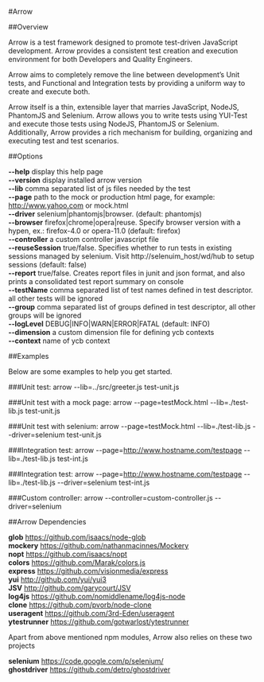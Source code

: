 
#Arrow



##Overview

Arrow is a test framework designed to promote test-driven JavaScript development. Arrow provides a consistent test creation and execution environment for both Developers and Quality Engineers.

Arrow aims to completely remove the line between development’s Unit tests, and Functional and Integration tests by providing a uniform way to create and execute both.

Arrow itself is a thin, extensible layer that marries JavaScript, NodeJS, PhantomJS and Selenium. Arrow allows you to write tests using YUI-Test and execute those tests using NodeJS, PhantomJS or Selenium. Additionally, Arrow provides a rich mechanism for building, organizing and executing test and test scenarios.


##Options


**--help** display this help page <br>
**--version** display installed arrow version<br>
**--lib**			comma separated list of js files needed by the test<br>
**--page**			path to the mock or production html page, for example: http://www.yahoo.com or mock.html<br>
**--driver**		selenium|phantomjs|browser. (default: phantomjs)<br>
**--browser**		firefox|chrome|opera|reuse.  Specify browser version with a hypen, ex.: firefox-4.0 or opera-11.0 (default: firefox)<br>
**--controller**		a custom controller javascript file<br>
**--reuseSession**		true/false. Specifies whether to run tests in existing sessions managed by selenium. Visit http://selenuim_host/wd/hub to setup sessions (default: false)<br>
**--report**		true/false. Creates report files in junit and json format, and also prints a consolidated test report summary on console<br>
**--testName**		comma separated list of test names defined in test descriptor. all other tests will be ignored<br>
**--group**			comma separated list of groups defined in test descriptor, all other groups will be ignored<br>
**--logLevel**		DEBUG|INFO|WARN|ERROR|FATAL (default: INFO)<br>
**--dimension**		a custom dimension file for defining ycb contexts<br>
**--context**		name of ycb context<br>



##Examples

Below are some examples to help you get started.

###Unit test:
arrow --lib=../src/greeter.js test-unit.js

###Unit test with a mock page:
arrow --page=testMock.html --lib=./test-lib.js test-unit.js

###Unit test with selenium:
arrow --page=testMock.html --lib=./test-lib.js --driver=selenium test-unit.js

###Integration test:
arrow --page=http://www.hostname.com/testpage --lib=./test-lib.js test-int.js

###Integration test:
arrow --page=http://www.hostname.com/testpage --lib=./test-lib.js --driver=selenium test-int.js

###Custom controller:
arrow --controller=custom-controller.js --driver=selenium


##Arrow Dependencies

**glob** https://github.com/isaacs/node-glob<br>
**mockery** https://github.com/nathanmacinnes/Mockery<br>
**nopt** https://github.com/isaacs/nopt<br>
**colors** https://github.com/Marak/colors.js<br>
**express** https://github.com/visionmedia/express<br>
**yui** http://github.com/yui/yui3<br>
**JSV** http://github.com/garycourt/JSV<br>
**log4js** https://github.com/nomiddlename/log4js-node<br>
**clone** https://github.com/pvorb/node-clone<br>
**useragent** https://github.com/3rd-Eden/useragent<br>
**ytestrunner** https://github.com/gotwarlost/ytestrunner<br>

Apart from above mentioned npm modules, Arrow also relies on these two projects

**selenium** https://code.google.com/p/selenium/<br>
**ghostdriver** https://github.com/detro/ghostdriver
